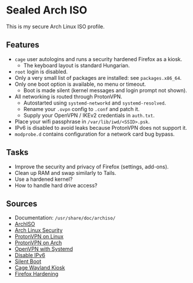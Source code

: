 Sealed Arch ISO
===============

This is my secure Arch Linux ISO profile.

## Features

* `cage` user autologins and runs a security hardened Firefox as a kiosk.
  * The keyboard layout is standard Hungarian.
* `root` login is disabled.
* Only a very small list of packages are installed: see `packages.x86_64`.
* Only one boot option is available, no menu or timeout.
  * Boot is made silent (kernel messages and login prompt not shown).
* All networking is routed through ProtonVPN.
  * Autostarted using `systemd-networkd` and `systemd-resolved`.
  * Rename your `.ovpn` config to `.conf` and patch it.
  * Supply your OpenVPN / IKEv2 credentials in `auth.txt`.
* Place your wifi passphrase in `/var/lib/iwd/<SSID>.psk`.
* IPv6 is disabled to avoid leaks because ProtonVPN does not support it.
* `modprobe.d` contains configuration for a network card bug bypass.

## Tasks

* Improve the security and privacy of Firefox (settings, add-ons).
* Clean up RAM and swap similarly to Tails.
* Use a hardened kernel?
* How to handle hard drive access?

## Sources

* Documentation: `/usr/share/doc/archiso/`
* [ArchISO](https://wiki.archlinux.org/title/archiso)
* [Arch Linux Security](https://wiki.archlinux.org/title/security)
* [ProtonVPN on Linux](https://protonvpn.com/support/linux-vpn-setup/)
* [ProtonVPN on Arch](https://wiki.archlinux.org/title/ProtonVPN)
* [OpenVPN with Systemd](https://github.com/jonathanio/update-systemd-resolved)
* [Disable IPv6](https://wiki.archlinux.org/title/IPv6#Disable_functionality)
* [Silent Boot](https://wiki.archlinux.org/title/silent_boot)
* [Cage Wayland Kiosk](https://github.com/Hjdskes/cage/wiki/)
* [Firefox Hardening](https://github.com/arkenfox/user.js/wiki/)
